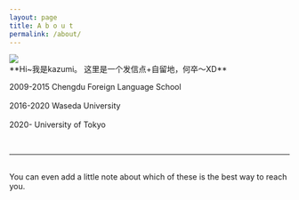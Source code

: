 ```yaml
---
layout: page
title: A b o u t
permalink: /about/
---
```


<img class="col one right" src="/img/prof_pic.jpg">

<br/>
**Hi~我是kazumi。
这里是一个发信点+自留地，何卒〜XD**


2009-2015  Chengdu Foreign Language School<br>
<br>
2016-2020  Waseda University<br>
<br>
2020-      University of Tokyo<br>


<br/>
<hr/>
<br/>
<span class="contacticon center">
	<a href="mailto:kougi233kazumi@gmail.com"><i class="fa fa-envelope-square"></i></a>
	<a href="https://github.com" target="_blank"><i class="fa fa-github-square"></i></a>
	<a href="http://tumblr.com" target="_blank"><i class="fa fa-tumblr-square"></i></a>
	<a href="https://twitter.com" target="_blank"><i class="fa fa-twitter-square"></i></a>
</span>

<div class="col three caption">
	You can even add a little note about which of these is the best way to reach you.
</div>

